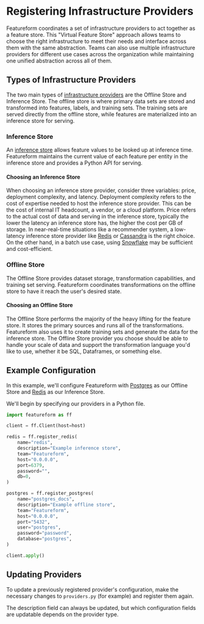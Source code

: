 # Registering Infrastructure Providers

Featureform coordinates a set of infrastructure providers to act together as a feature store. This "Virtual Feature Store" approach allows teams to choose the right infrastructure to meet their needs and interface across them with the same abstraction. Teams can also use multiple infrastructure providers for different use cases across the organization while maintaining one unified abstraction across all of them.

## Types of Infrastructure Providers

The two main types of [infrastructure providers](../providers/overview.md) are the Offline Store and Inference Store. The offline store is where primary data sets are stored and transformed into features, labels, and training sets. The training sets are served directly from the offline store, while features are materialized into an inference store for serving.

### Inference Store

An [inference store](../providers/inference-store.md) allows feature values to be looked up at inference time. Featureform maintains the current value of each feature per entity in the inference store and provides a Python API for serving.

#### Choosing an Inference Store

When choosing an inference store provider, consider three variables: price, deployment complexity, and latency. Deployment complexity refers to the cost of expertise needed to host the inference store provider. This can be the cost of internal IT headcount, a vendor, or a cloud platform. Price refers to the actual cost of data and serving in the inference store, typically the lower the latency an inference store has, the higher the cost per GB of storage. In near-real-time situations like a recommender system, a low-latency inference store provider like [Redis](../providers/redis.md) or [Cassandra](../providers/cassandra.md) is the right choice. On the other hand, in a batch use case, using [Snowflake](../providers/snowflake.md) may be sufficient and cost-efficient.

### Offline Store

The Offline Store provides dataset storage, transformation capabilities, and training set serving. Featureform coordinates transformations on the offline store to have it reach the user's desired state.

#### Choosing an Offline Store

The Offline Store performs the majority of the heavy lifting for the feature store. It stores the primary sources and runs all of the transformations. Featureform also uses it to create training sets and generate the data for the inference store. The Offline Store provider you choose should be able to handle your scale of data and support the transformation language you'd like to use, whether it be SQL, Dataframes, or something else.

## Example Configuration

In this example, we'll configure Featureform with [Postgres](../providers/postgres.md) as our Offline Store and [Redis](../providers/redis.md) as our Inference Store.

We'll begin by specifying our providers in a Python file.

```python
import featureform as ff

client = ff.Client(host=host)

redis = ff.register_redis(
    name="redis",
    description="Example inference store",
    team="Featureform",
    host="0.0.0.0",
    port=6379,
    password="",
    db=0,
)

postgres = ff.register_postgres(
    name="postgres_docs",
    description="Example offline store",
    team="Featureform",
    host="0.0.0.0",
    port="5432",
    user="postgres",
    password="password",
    database="postgres",
)

client.apply()
```

## Updating Providers

To update a previously registered provider's configuration, make the necessary changes to `providers.py` (for example) and register them again.

The description field can always be updated, but which configuration fields are updatable depends on the provider type.
